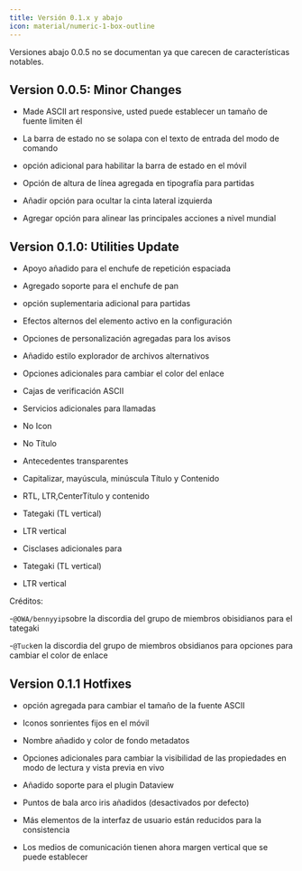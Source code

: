 ```yaml
---
title: Versión 0.1.x y abajo
icon: material/numeric-1-box-outline
---
```


Versiones abajo 0.0.5 no se documentan ya que carecen de características notables.

## Version 0.0.5: Minor Changes

- Made ASCII art responsive, usted puede establecer un tamaño de fuente limiten él

- La barra de estado no se solapa con el texto de entrada del modo de comando

- opción adicional para habilitar la barra de estado en el móvil

- Opción de altura de línea agregada en tipografía para partidas

- Añadir opción para ocultar la cinta lateral izquierda

- Agregar opción para alinear las principales acciones a nivel mundial

## Version 0.1.0: Utilities Update

- Apoyo añadido para el enchufe de repetición espaciada

- Agregado soporte para el enchufe de pan

- opción suplementaria adicional para partidas

- Efectos alternos del elemento activo en la configuración

- Opciones de personalización agregadas para los avisos

- Añadido estilo explorador de archivos alternativos

- Opciones adicionales para cambiar el color del enlace

- Cajas de verificación ASCII

- Servicios adicionales para llamadas

- No Icon

- No Título

- Antecedentes transparentes

- Capitalizar, mayúscula, minúscula Título y Contenido

- RTL, LTR,CenterTítulo y contenido

- Tategaki (TL vertical)

- LTR vertical

- Cisclases adicionales para

- Tategaki (TL vertical)

- LTR vertical

Créditos:

-`@OWA/bennyyip`sobre la discordia del grupo de miembros obisidianos para el tategaki

-`@Tuck`en la discordia del grupo de miembros obsidianos para opciones para cambiar el color de enlace

## Version 0.1.1 Hotfixes

- opción agregada para cambiar el tamaño de la fuente ASCII

- Iconos sonrientes fijos en el móvil

- Nombre añadido y color de fondo metadatos

- Opciones adicionales para cambiar la visibilidad de las propiedades en modo de lectura y vista previa en vivo

- Añadido soporte para el plugin Dataview

- Puntos de bala arco iris añadidos (desactivados por defecto)

- Más elementos de la interfaz de usuario están reducidos para la consistencia

- Los medios de comunicación tienen ahora margen vertical que se puede establecer
